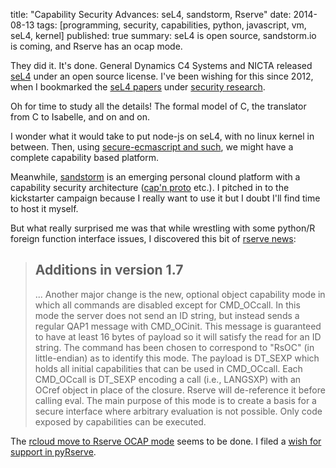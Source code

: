 title: "Capability Security Advances: seL4, sandstorm, Rserve"
date: 2014-08-13
tags: [programming, security, capabilities, python, javascript, vm, seL4, kernel]
published: true
summary: seL4 is open source, sandstorm.io is coming, and Rserve has
         an ocap mode.

They did it. It's done. General Dynamics C4 Systems and NICTA released
[seL4][] under an open source license. I've been wishing for this
since 2012, when I bookmarked the [seL4 papers][] under
[security research][2].

[seL4]: http://sel4.systems/
[2]: https://www.diigo.com/user/dckc-madmode/security%20research?sort=created
[seL4 papers]: http://www.ertos.nicta.com.au/research/sel4/

Oh for time to study all the details! The formal model of C, the translator
from C to Isabelle, and on and on.

I wonder what it would take to put node-js on seL4, with no linux
kernel in between. Then, using [secure-ecmascript and such][3], we might
have a complete capability based platform.

[3]: http://research.google.com/pubs/pub40673.html

Meanwhile, [sandstorm][] is an emerging personal clound platform with
a capability security architecture ([cap'n proto][capnproto] etc.). I
pitched in to the kickstarter campaign because I really want to use it
but I doubt I'll find time to host it myself.

[sandstorm]: https://sandstorm.io/
[capnproto]: http://kentonv.github.io/capnproto/

But what really surprised me was that while wrestling with some python/R
foreign function interface issues, I discovered this bit of [rserve news][v1_7]:

> ## Additions in version 1.7
> ... Another major change is the new, optional object capability mode
> in which all commands are disabled except for CMD_OCcall. In this
> mode the server does not send an ID string, but instead sends a
> regular QAP1 message with CMD_OCinit. This message is guaranteed to
> have at least 16 bytes of payload so it will satisfy the read for an
> ID string. The command has been chosen to correspond to "RsOC" (in
> little-endian) as to identify this mode. The payload is DT_SEXP
> which holds all initial capabilities that can be used in
> CMD_OCcall. Each CMD_OCcall is DT_SEXP encoding a call (i.e.,
> LANGSXP) with an OCref object in place of the closure. Rserve will
> de-reference it before calling eval. The main purpose of this mode
> is to create a basis for a secure interface where arbitrary
> evaluation is not possible. Only code exposed by capabilities can be
> executed.

The [rcloud move to Rserve OCAP mode][73] seems to be done.  I filed a
[wish for support in pyRserve][5].

[73]: https://github.com/att/rcloud/issues/73
[v1_7]: http://rforge.net/Rserve/dev.html
[5]: https://github.com/ralhei/pyRserve/issues/5
